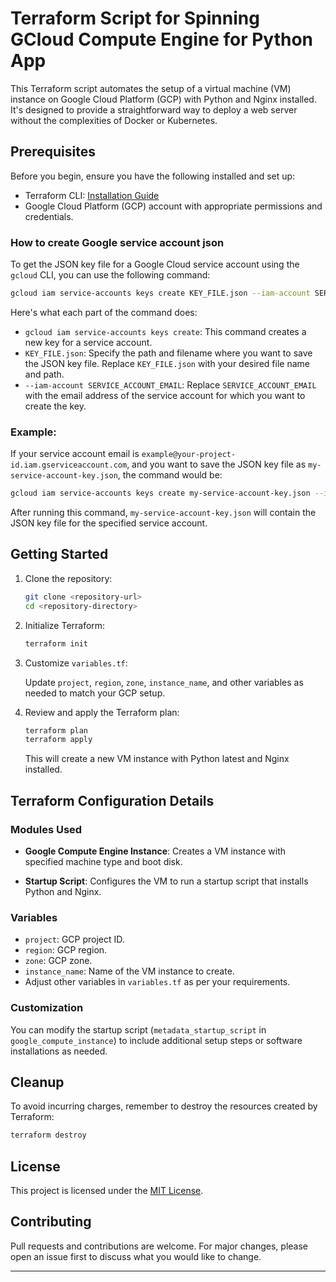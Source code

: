 # Terraform Script for Spinning GCloud Compute Engine for Python App 
This Terraform script automates the setup of a virtual machine (VM) instance on Google Cloud Platform (GCP) with Python and Nginx installed. It's designed to provide a straightforward way to deploy a web server without the complexities of Docker or Kubernetes.

## Prerequisites

Before you begin, ensure you have the following installed and set up:

- Terraform CLI: [Installation Guide](https://learn.hashicorp.com/tutorials/terraform/install-cli)
- Google Cloud Platform (GCP) account with appropriate permissions and credentials.

### How to create Google service account json
To get the JSON key file for a Google Cloud service account using the `gcloud` CLI, you can use the following command:

```bash
gcloud iam service-accounts keys create KEY_FILE.json --iam-account SERVICE_ACCOUNT_EMAIL
```

Here's what each part of the command does:

- `gcloud iam service-accounts keys create`: This command creates a new key for a service account.
- `KEY_FILE.json`: Specify the path and filename where you want to save the JSON key file. Replace `KEY_FILE.json` with your desired file name and path.
- `--iam-account SERVICE_ACCOUNT_EMAIL`: Replace `SERVICE_ACCOUNT_EMAIL` with the email address of the service account for which you want to create the key.

### Example:

If your service account email is `example@your-project-id.iam.gserviceaccount.com`, and you want to save the JSON key file as `my-service-account-key.json`, the command would be:

```bash
gcloud iam service-accounts keys create my-service-account-key.json --iam-account example@your-project-id.iam.gserviceaccount.com
```

After running this command, `my-service-account-key.json` will contain the JSON key file for the specified service account.

## Getting Started

1. Clone the repository:

   ```bash
   git clone <repository-url>
   cd <repository-directory>
   ```

2. Initialize Terraform:

   ```bash
   terraform init
   ```

3. Customize `variables.tf`:

   Update `project`, `region`, `zone`, `instance_name`, and other variables as needed to match your GCP setup.

4. Review and apply the Terraform plan:

   ```bash
   terraform plan
   terraform apply
   ```

   This will create a new VM instance with Python latest and Nginx installed.

## Terraform Configuration Details

### Modules Used

- **Google Compute Engine Instance**: Creates a VM instance with specified machine type and boot disk.

- **Startup Script**: Configures the VM to run a startup script that installs Python and Nginx.

### Variables

- `project`: GCP project ID.
- `region`: GCP region.
- `zone`: GCP zone.
- `instance_name`: Name of the VM instance to create.
- Adjust other variables in `variables.tf` as per your requirements.

### Customization

You can modify the startup script (`metadata_startup_script` in `google_compute_instance`) to include additional setup steps or software installations as needed.

## Cleanup

To avoid incurring charges, remember to destroy the resources created by Terraform:

```bash
terraform destroy
```

## License

This project is licensed under the [MIT License](LICENSE).

## Contributing

Pull requests and contributions are welcome. For major changes, please open an issue first to discuss what you would like to change.

---